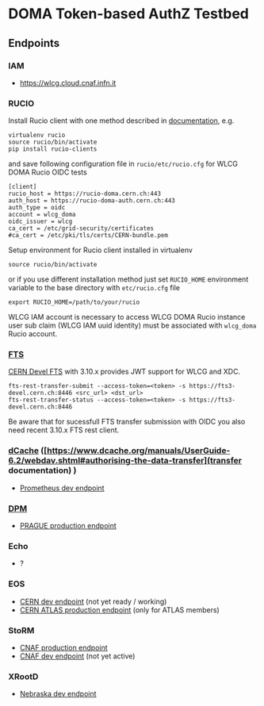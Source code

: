 # DOMA Token-based AuthZ Testbed 

## Endpoints

###  IAM

- https://wlcg.cloud.cnaf.infn.it

### RUCIO

Install Rucio client with one method described in [documentation](https://rucio.readthedocs.io/en/latest/installing_clients.html), e.g.
```shell
virtualenv rucio
source rucio/bin/activate
pip install rucio-clients
```
and save following configuration file in `rucio/etc/rucio.cfg` for WLCG DOMA Rucio OIDC tests
```shell
[client]
rucio_host = https://rucio-doma.cern.ch:443
auth_host = https://rucio-doma-auth.cern.ch:443
auth_type = oidc
account = wlcg_doma
oidc_issuer = wlcg
ca_cert = /etc/grid-security/certificates
#ca_cert = /etc/pki/tls/certs/CERN-bundle.pem
```
Setup environment for Rucio client installed in virtualenv
```shell
source rucio/bin/activate
```
or if you use different installation method just set `RUCIO_HOME` environment variable to the base directory with `etc/rucio.cfg` file
```shell
export RUCIO_HOME=/path/to/your/rucio
```
WLCG IAM account is necessary to access WLCG DOMA Rucio instance user sub claim (WLCG IAM uuid identity) must be associated with `wlcg_doma` Rucio account.

### [FTS](http://fts3-docs.web.cern.ch/fts3-docs/docs/install/fts3.html)

[CERN Devel FTS](https://fts3-devel.cern.ch:8449) with 3.10.x provides JWT support for WLCG and XDC.
```
fts-rest-transfer-submit --access-token=<token> -s https://fts3-devel.cern.ch:8446 <src_url> <dst_url>
fts-rest-transfer-status --access-token=<token> -s https://fts3-devel.cern.ch:8446
```
Be aware that for sucessfull FTS transfer submission with OIDC you also need recent 3.10.x FTS rest client.

### [dCache](https://www.dcache.org/manuals/Book-6.2/config-gplazma.shtml#using-openid-connect) ([https://www.dcache.org/manuals/UserGuide-6.2/webdav.shtml#authorising-the-data-transfer](transfer documentation) )

- [Prometheus dev endpoint](https://prometheus.desy.de:2443/VOs/wlcg)

### [DPM](https://twiki.cern.ch/twiki/bin/view/DPM/DpmSetupPuppetInstallation#OpenID_Connect_and_WLCG_bearer_t)

- [PRAGUE production endpoint](https://golias100.farm.particle.cz:443/dpm/farm.particle.cz/home/wlcg)

### Echo

- ?

### EOS

- [CERN dev endpoint](https://eospps.cern.ch:443/eos/opstest/tpc/https) (not yet ready / working)
- [CERN ATLAS production endpoint](https://eosatlas.cern.ch:443/eos/atlas/atlasscratchdisk/3rdpartycopy) (only for ATLAS members)

### StoRM

- [CNAF production endpoint](https://xfer.cr.cnaf.infn.it:8443/wlcg)
- [CNAF dev endpoint](https://storm.cloud.cnaf.infn.it/wlcg) (not yet active)

### XRootD

- [Nebraska dev endpoint](https://red-gridftp12.unl.edu:1094/user/dteam)
